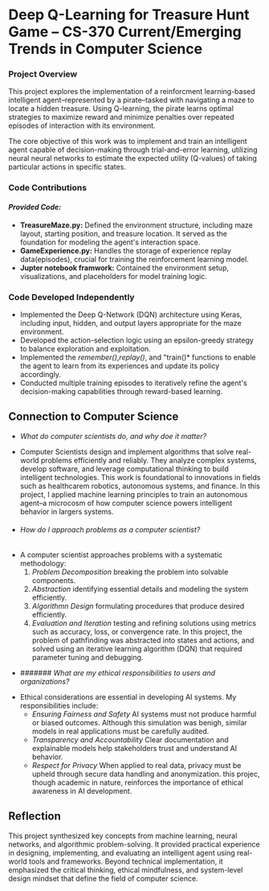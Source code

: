 # Deep Q-Learning for Treasure Hunt Game – CS-370 Current/Emerging Trends in Computer Science

### Project Overview 
This project explores the implementation of a reinforcment learning-based intelligent agent–represented by a pirate–tasked with navigating a maze to locate a hidden treasure. Using Q-learning, the pirate learns optimal strategies to maximize reward and minimize penalties over repeated episodes of interaction with its environment.

The core objective of this work was to implement and train an intelligent agent capable of decision-making through trial-and-error learning, utilizing neural neural networks to estimate the expected utility (Q-values) of taking particular actions in specific states. 

### Code Contributions 
#### *Provided Code:*
+ **TreasureMaze.py:** Defined the environment structure, including maze layout, starting position, and treasure location. It served as the foundation for modeling the agent's interaction space.
+ **GameExperience.py:** Handles the storage of experience replay data(episodes), crucial for training the reinforcement learning model.
+ **Jupter notebook framwork:** Contained the environment setup, visualizations, and placeholders for model training logic.

### Code Developed Independently
+ Implemented the Deep Q-Network (DQN) architecture using Keras, including input, hidden, and output layers appropriate for the maze environment.
+ Developed the action-selection logic using an epsilon-greedy strategy to balance exploration and exploitation.
+ Implemented the *remember()*,*replay()*, and "train()* functions to enable the agent to learn from its experiences and update its policy accordingly.
+ Conducted multiple training episodes to iteratively refine the agent's decision-making capabilities through reward-based learning.

## Connection to Computer Science 
+ *What do computer scientists do, and why doe it matter?*
- Computer Scientists design and implement algorithms that solve real-world problems efficiently and reliably. They analyze complex systems, develop software, and leverage computational thinking to build intelligent technologies. This work is foundational to innovations in fields such as healthcarem robotics, autonomous systems, and finance. In this project, I applied machine learning principles to train an autonomous agent–a microcosm of how computer science powers intelligent behavior in largers systems.
  
+ ###### *How do I approach problems as a computer scientist?*
- A computer scientist approaches problems with a systematic methodology:
  1. *Problem Decomposition* breaking the problem into solvable components.
  2. *Abstraction* identifying essential details and modeling the system efficiently.
  3. *Algorithmn Design* formulating procedures that produce desired efficiently.
  4. *Evaluation and Iteration* testing and refining solutions using metrics such as accuracy, loss, or convergence rate.
In this project, the problem of pathfinding was abstracted into states and actions, and solved using an iterative learning algorithm (DQN) that required parameter tuning and debugging.

+ ####### *What are my ethical responsibilities to users and organizations?*
- Ethical considerations are essential in developing AI systems. My responsibilities include:
  + *Ensuring Fairness and Safety* AI systems must not produce harmful or biased outcomes. Although this simulation was benigh, similar models in real applications must be carefully audited.
  + *Transparency and Accountability* Clear documentation and explainable models help stakeholders trust and understand AI behavior.
  +  *Respect for Privacy* When applied to real data, privacy must be upheld through secure data handling and anonymization.
this projec, though academic in nature, reinforces the importance of ethical awareness in AI development.

## Reflection
This project synthesized key concepts from machine learning, neural networks, and algorithmic problem-solving. It provided practical experience in designing, implementing, and evaluating an intelligent agent using real-world tools and frameworks. Beyond technical implementation, it emphasized the critical thinking, ethical mindfulness, and system-level design mindset that define the field of computer science.
